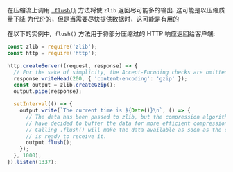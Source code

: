 
在压缩流上调用 [`.flush()`]() 方法将使 `zlib` 返回尽可能多的输出. 这可能是以压缩质量下降
为代价的，但是当需要尽快提供数据时，这可能是有用的

在以下的实例中,  `flush()` 方法用于将部分压缩过的 HTTP 响应返回给客户端:
```js
const zlib = require('zlib');
const http = require('http');

http.createServer((request, response) => {
  // For the sake of simplicity, the Accept-Encoding checks are omitted.
  response.writeHead(200, { 'content-encoding': 'gzip' });
  const output = zlib.createGzip();
  output.pipe(response);

  setInterval(() => {
    output.write(`The current time is ${Date()}\n`, () => {
      // The data has been passed to zlib, but the compression algorithm may
      // have decided to buffer the data for more efficient compression.
      // Calling .flush() will make the data available as soon as the client
      // is ready to receive it.
      output.flush();
    });
  }, 1000);
}).listen(1337);
```

